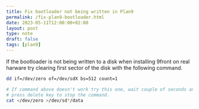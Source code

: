 ```yaml
---
title: Fix bootloader not being written in Plan9
permalink: /fix-plan9-bootloader.html
date: 2023-05-11T12:00:00+02:00
layout: post
type: note
draft: false
tags: [plan9]
---
```


If the bootloader is not being written to a disk when installing 9front on real
harware try clearing first sector of the disk with the following command.

```sh
dd if=/dev/zero of=/dev/sdX bs=512 count=1

# If command above doesn't work try this one, wait couple of seconds and
# press delete key to stop the command.
cat </dev/zero >/dev/sd*/data
```

